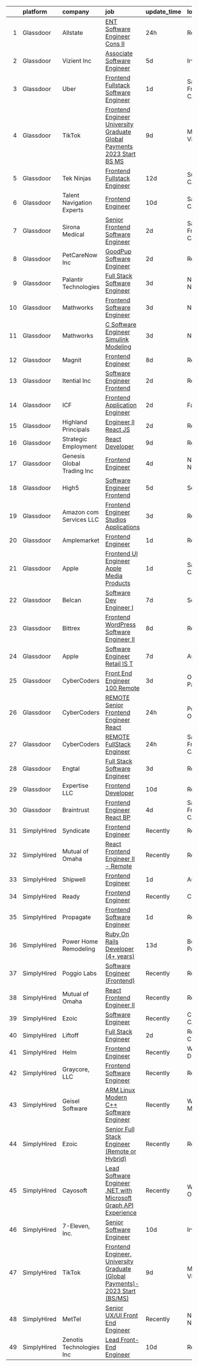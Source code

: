

|    | platform    | company                     | job                                                                                                                                                                                                                                                                                                                                                                                                                                                                                                                                                                                                                                                                                                                                                                                                                                                                                                                                                                                                                                                                                                                                                                                                                                                                                                                                                                                                                                                                                                                                                 | update_time   | location          |
|---:|:------------|:----------------------------|:----------------------------------------------------------------------------------------------------------------------------------------------------------------------------------------------------------------------------------------------------------------------------------------------------------------------------------------------------------------------------------------------------------------------------------------------------------------------------------------------------------------------------------------------------------------------------------------------------------------------------------------------------------------------------------------------------------------------------------------------------------------------------------------------------------------------------------------------------------------------------------------------------------------------------------------------------------------------------------------------------------------------------------------------------------------------------------------------------------------------------------------------------------------------------------------------------------------------------------------------------------------------------------------------------------------------------------------------------------------------------------------------------------------------------------------------------------------------------------------------------------------------------------------------------|:--------------|:------------------|
|  1 | Glassdoor   | Allstate                    | [ENT Software Engineer Cons II](https://www.glassdoor.com/partner/jobListing.htm?pos=104&ao=1110586&s=58&guid=00000183bb9269feb2fe325da9b361f4&src=GD_JOB_AD&t=SR&vt=w&cs=1_7afe88ed&cb=1665299278714&jobListingId=1008193964310&cpc=618B7C2C2BCBC227&jrtk=3-0-1getp4qh0i16t801-1getp4qhl28im000-e0da56a664ba5cd9--6NYlbfkN0BLH0BMQoDn-yw6Urt952hBm1JLFZ7WpBxND2cMIOjOqbFVk94wXfJol2fCSe2VsLxHRqixsASixwmAYdsNubUfgnnN6V0yDWSHr4VIwzf2gL75Rqr39qr8HnVRYFVGNFoRnKv6QBstEgCP3Vlpn2r6dn3LeuvHtKL8AJrXRzj4zvkqcLwuyzlJ46QqPrZaCH76owrUNVCiKWRiZzt3wMTZMIizgtazUkvaBfrpUbqLaxLpJzbJ0NET8LgaQxsayAh3ICgAsk7HntXtFHDjf99gLFnWT9fAES7NvnXl1m0o_8RTiAxR0lTk0v4FphPT52S8w8h3AUZ6zL-4G-1xlrzxiU7FMdVEZUAtnEVRy0Mp7uqUF0oov4Qlao6Qqr2rG3gfZpnrttJWrQEsJUyPaTw50N6OcnGK1MfCoAAKGSotnjhuZtEidammL6S7mf8IjhtwyiIFwWcU5szMaNEQnMIaFLLZty_Wt3BuvYJdMFQFfLUr0vTIpWrp7psVsVHQ4JQ1gje3mhrEFc2u_0J7Ldz_01yxyQwqbThQpsRxhS59hzX6Ee9E0gYMxW2uiUafz4tDLT5PjC3o_8Z1naTmMOz2U1GqIfxs97vX3-nVK3_OhvEfd8662rcVkGmUwkBAVk8yXh1cmLr5j7UBIo50W4rYmIQcSAFOlFBWXazvPO5LEGhh5tTkJuJhUIoN_xGEJn_IepzkidZXySNxPIKN0mBLElhkSSJeRSpoDbM_SzUWU28I3tElEUQIugTYDXPVNbRdHzRMiyMIgLwz1hTiGQRaBcPRBElRBh3-pbnWED1RgF73hHII-9zQiMh-aQAwcI8Ldlm9x8uiBASvQ9FbWiioQri7KJctLExk45ObE-XDG6ZAc6q_rv0P4tY5nN-PMBodrAHKua4tIvhoyrfJiBuHLCh5N7v3dvBSBRMLtX1_6woiJwYVwWGaBwZAE3MAkRjfgsKZZoKdpkLDMjHLJjxTPRb0JbDh9J2uuapofVHkg66n9jntTggwlmHctX_4_cczQm091qcVJ8occ0cjj5gXvCLh4A6a5HRRXApEbGJvSPP5fa0Y-J1dUALx7xMnrWqu432X3koRIe8AGhw61X-y1GLtHktQw0Kdc74Z6GVR_po-TZVBLm_V9TN_zLQER_n9GdFoozvTQfGg4lhn_Y2c) | 24h           | Remote            |
|  2 | Glassdoor   | Vizient  Inc                | [Associate Software Engineer](https://www.glassdoor.com/partner/jobListing.htm?pos=108&ao=1110586&s=58&guid=00000183bb9269feb2fe325da9b361f4&src=GD_JOB_AD&t=SR&vt=w&cs=1_0c2eda62&cb=1665299278714&jobListingId=1008181299535&cpc=6FC5BA77C9A4CD78&jrtk=3-0-1getp4qh0i16t801-1getp4qhl28im000-6ebb803cadb64d87--6NYlbfkN0CE6h5qDhqqZU9zXYA9EIA8zO15Weobg6hxnf6fsUw41Tr80O9POMJRqc9Q2uB2vGSVXhO8IKByQeoWLIT9RvKOaKmEduKF8lIHu5d_Evjn1BJa7dNiIfudC5Oo5TWupKp6GmtQhGLzFwKtqPcVD2bkBI-U-GTw9G7h87Izc3_INvdA0OFoGQs8wMUqVJ6Gm5AxLtZG8PsYb0_XKn0W8Ec-BinYrospRJaZ5vHgraemUxPs5pdlk16QbyVo3DYcGxiOo0e5h7XOHWmQZo7YWomvO8vOu8r8wJJ7cKXoD9Yt_x3julGYeWGie3bF2_qcR_OpsgSZaYeXqQ3Uc8Vvy6qORlREHcspMgvvljvWt7aMU5JCa4GUWf0UaUiWGjrdCqtsGCwtnuTIIpxLA_lmpX78o4LtWgTr7fLyJJdXuozro5XJdH3rAIx2Bg5BIiKzj4jO3idF-UuEC-i783npX-13fXrAzUih2LJtZNq8Ft2ec5hLNpPawjTLDne7Xy2fZUB-y3h3o8Nn1yCi9sgKJvfxyDhT4jlPqgZSawmdu2JOLTF30ZSoQXLZueUyTN8fbaxTnsH44jRK_PUfSebNAl_kWhtitf3cx75IeVz8qYOb46aNPkfHK1nx)                                                                                                                                                                                                                                                                                                                                                                                                                                                                                                                                                                   | 5d            | Irving, TX        |
|  3 | Glassdoor   | Uber                        | [Frontend Fullstack Software Engineer](https://www.glassdoor.com/partner/jobListing.htm?pos=126&ao=1136043&s=58&guid=00000183bb9269feb2fe325da9b361f4&src=GD_JOB_AD&t=SR&vt=w&cs=1_fe92b763&cb=1665299278716&jobListingId=1008191182897&jrtk=3-0-1getp4qh0i16t801-1getp4qhl28im000-e980e386b4aadccd-)                                                                                                                                                                                                                                                                                                                                                                                                                                                                                                                                                                                                                                                                                                                                                                                                                                                                                                                                                                                                                                                                                                                                                                                                                                               | 1d            | San Francisco, CA |
|  4 | Glassdoor   | TikTok                      | [Frontend Engineer  University Graduate  Global Payments   2023 Start  BS MS ](https://www.glassdoor.com/partner/jobListing.htm?pos=119&ao=1136043&s=58&guid=00000183bb9269feb2fe325da9b361f4&src=GD_JOB_AD&t=SR&vt=w&cs=1_4cb7462e&cb=1665299278715&jobListingId=1008172413908&jrtk=3-0-1getp4qh0i16t801-1getp4qhl28im000-006ba7e7d1a90e71-)                                                                                                                                                                                                                                                                                                                                                                                                                                                                                                                                                                                                                                                                                                                                                                                                                                                                                                                                                                                                                                                                                                                                                                                                       | 9d            | Mountain View, CA |
|  5 | Glassdoor   | Tek Ninjas                  | [Frontend Fullstack Engineer](https://www.glassdoor.com/partner/jobListing.htm?pos=125&ao=1136043&s=58&guid=00000183bb9269feb2fe325da9b361f4&src=GD_JOB_AD&t=SR&vt=w&cs=1_a323fb0c&cb=1665299278716&jobListingId=1008162811942&jrtk=3-0-1getp4qh0i16t801-1getp4qhl28im000-cb7b753387f8342a-)                                                                                                                                                                                                                                                                                                                                                                                                                                                                                                                                                                                                                                                                                                                                                                                                                                                                                                                                                                                                                                                                                                                                                                                                                                                        | 12d           | Sunnyvale, CA     |
|  6 | Glassdoor   | Talent Navigation Experts   | [Frontend Engineer](https://www.glassdoor.com/partner/jobListing.htm?pos=112&ao=1110586&s=58&guid=00000183bb9269feb2fe325da9b361f4&src=GD_JOB_AD&t=SR&vt=w&ea=1&cs=1_2a923a6b&cb=1665299278715&jobListingId=1008169069589&cpc=3BA4CE39D5B5DEF5&jrtk=3-0-1getp4qh0i16t801-1getp4qhl28im000-b96f326a669c3428--6NYlbfkN0A-J9Rv_W5k9S4wgz0hDMdbedf_0j7F-Yh6Kzzp2hLsomUTKmf_GQ93A5Kjj2-NrK898poPIjnCGeH4E7CIPCVTnJbkW9SplRmOj5Li9jZaBChAa5k0J4s5R5Bdj7FJ-jIs1OilYAAST4nHbZcAb5cL9jTswYpCmHiLTIvADlKR0HwYRmyjjF3ro5po07oYUbozRIJ1a_Meh8HDfDh6c9-Bwnz6G3CwEYDY_1J97d-ROUuUufEtEo_slUs8wEYZtwm62lD0_tE7kICL2pv3ZeRnmjZ91eKSMuL6IiB__3jRhPnrFHBmLIroc72lUB42sjzTSHET23Nvv80ZOuDpwb3ii8zn1KYvfwa-DEFB8oxm6FTc3kgDnwS16nNszG8yUIOiiBRsjgo048xK_TLpFsu__VmiX7dMxajLt7FS9eZ0c82OtexeFG8UqeJZdekWKpiRSsPNnQptsvRiwZIi4kvCitQIg7WPyePLOThEVltvLtW7ajuk-3q0)                                                                                                                                                                                                                                                                                                                                                                                                                                                                                                                                                                                                                                                                                                        | 10d           | San Mateo, CA     |
|  7 | Glassdoor   | Sirona Medical              | [Senior Frontend Software Engineer](https://www.glassdoor.com/partner/jobListing.htm?pos=129&ao=1136043&s=58&guid=00000183bb9269feb2fe325da9b361f4&src=GD_JOB_AD&t=SR&vt=w&ea=1&cs=1_91d058c7&cb=1665299278716&jobListingId=1008190277737&jrtk=3-0-1getp4qh0i16t801-1getp4qhl28im000-26ad268081a4297b-)                                                                                                                                                                                                                                                                                                                                                                                                                                                                                                                                                                                                                                                                                                                                                                                                                                                                                                                                                                                                                                                                                                                                                                                                                                             | 2d            | San Francisco, CA |
|  8 | Glassdoor   | PetCareNow  Inc             | [GoodPup Software Engineer](https://www.glassdoor.com/partner/jobListing.htm?pos=105&ao=1110586&s=58&guid=00000183bb9269feb2fe325da9b361f4&src=GD_JOB_AD&t=SR&vt=w&cs=1_76b50ca5&cb=1665299278714&jobListingId=1008188982309&cpc=A0032DE20586B9BD&jrtk=3-0-1getp4qh0i16t801-1getp4qhl28im000-5560860a0a1de762--6NYlbfkN0AtLiFw5EudBtI9XwSPEiqS_qw7_CnpHI1drd0LngfFqJl-WptfQaA-uiBN_3WIJw2X9z4jGZ99EYt_-RQueOqpuvfJbEDpi9hr-rO6-xpBQZLv6sUuMdwYnXFL2CdaWkfA575lPwpwn3b0ecYihI2aWpDn8ilkvCDbFrgmXpMZfwr4_8lx5_mWiMaXTvexCclnTxZGMlkQ7jGvl3p_lT3qrIL3qOtrMUmM0nGPeGfauGOn_k3nQJYF7X_XJ-QaAgnyx0v5num-3vF1iflTXg7CdMT1pzfqLSvN4MJ8SmWPkuGUdewPtQB3bntC16FCyNRwmNUnI59SCmaEBrlYoKEJ1DCRQt0MJ4DJe1PPdyPYQl3ma7QbnL8nhtNrlCd8-tJqKu-BYXa2s53-nPcLjgpmQnwmG9eD3W98KJoczulg75lapUt60RtkROCpwfwTeNhyQoj3xQBMTOPAnFTQicpFmSF1lNkPYa5oPfQ8e167tbfU9yJgzd_JQKz0KIn8Co3h5JEUqD2-PxWKKv4BUa3qA9d-ZHWC4-6A0qMx6qakMF9wj39P7TVz)                                                                                                                                                                                                                                                                                                                                                                                                                                                                                                                                                                                                                                     | 2d            | Remote            |
|  9 | Glassdoor   | Palantir Technologies       | [Full Stack Software Engineer](https://www.glassdoor.com/partner/jobListing.htm?pos=107&ao=1110586&s=58&guid=00000183bb9269feb2fe325da9b361f4&src=GD_JOB_AD&t=SR&vt=w&cs=1_aad0fd65&cb=1665299278714&jobListingId=1008185815458&cpc=3BA4CE39D5B5DEF5&jrtk=3-0-1getp4qh0i16t801-1getp4qhl28im000-29895d16b845f5b7--6NYlbfkN0Brd2bbJv--kwJLf5E6dthOUocw0FyT9949Kzz66cUevmgVuLUFWYj_raqBL5h1rfYbnmtclr5F61zjFaf9wMBFUzUcK3l9NMMtmizXTVfLDnuxWlnE9m-UcGvYM2tS7EyZ_6BdRrNVNinhS1WEXW96S9lzti1inDeIwcNJhNQL9eSQmAUOUNoM0uOwHI9GXEfFeczMAgJThhv8-9Mo41WsLsGQjQwvwiQCjs6b4i-vqQGVL9eK0tMz31dS0h5ZHHDXWTGppNwel5Hsv9vT7z7YcdXjP22pDkyaZdJPOdo5r0CiRUKi4JHbfIbVSrbYzbULuD1IYtZiRErrNAcd0L0LI1AMlqxaaggglk-6snpAbRKHW1PA_SKszV6cwFiyQ5CFm8m95KAqNvHzfHbhv4m34ZENE94Vwd9IT-PGKtWiFtu1kIMF_vo9)                                                                                                                                                                                                                                                                                                                                                                                                                                                                                                                                                                                                                                                                                                                                                                  | 3d            | New York, NY      |
| 10 | Glassdoor   | Mathworks                   | [Frontend Software Engineer](https://www.glassdoor.com/partner/jobListing.htm?pos=101&ao=1110586&s=58&guid=00000183bb9269feb2fe325da9b361f4&src=GD_JOB_AD&t=SR&vt=w&cs=1_e32d5372&cb=1665299278713&jobListingId=1008186237560&cpc=56632219D727AB75&jrtk=3-0-1getp4qh0i16t801-1getp4qhl28im000-cd46e53658a025fd--6NYlbfkN0Be1FTFPPFcx0QPIqAMJW1ybOZ3rWDB8_VedXN1tgPhwNql6qzRjolkxeWqHCQUogFP8Hn1yjEeNWCSZN5qgH2LQ3glAJz7G3dFZvh4eCyy5bEH5ztqgQ5hpe6DTn-8EvAn3yH6fJATC7nehnoW9pcfi7Am2En-1IqcCciExA8VESnZgN-n3a9QgT8aDQ-IB_p3fFp0EMEO6BRP476x-0IGOW4FkG1mav6J-kAb0RCipTlzyac2LfDRj2WW440isJZ6JqOlqA1qH5YUDMpR2TcJzwfu5SAn_m0aZtlP7WYKuQUg1COMy6wl0yyfmjZVNrRKjGmakgCGwoy3QkIcfBkq-WaRtpX_RLakKOuZnmDzvmo3bHQhdMWZzodpPHVb_KdgFjn6cilTTkxMlSSal_oRey4udPuDemiuImzL5Hl4oxeGlFlrqM5dnEK2SDLDtHcp7vpv1YoEPTfMq0lTlEFEvzY7_q-Ukibojvj9XmGl4B3lM-dKKR-lBtanYbFoB54%3D)                                                                                                                                                                                                                                                                                                                                                                                                                                                                                                                                                                                                                                                                                      | 3d            | Natick, MA        |
| 11 | Glassdoor   | Mathworks                   | [C   Software Engineer   Simulink Modeling](https://www.glassdoor.com/partner/jobListing.htm?pos=103&ao=1110586&s=58&guid=00000183bb9269feb2fe325da9b361f4&src=GD_JOB_AD&t=SR&vt=w&cs=1_571b2705&cb=1665299278713&jobListingId=1008186237651&cpc=D24EE3D704DEE7AC&jrtk=3-0-1getp4qh0i16t801-1getp4qhl28im000-bf0964c0ff560c7d--6NYlbfkN0Be1FTFPPFcx0QPIqAMJW1ybOZ3rWDB8_VedXN1tgPhwNql6qzRjolkxeWqHCQUogFP8Hn1yjEeNajdNau5T9U2GpXGX-NF2ohFV17ZFTrNsYShNqVvZG4lmRFvHZ1455GUZPWOCgxAehjfoTooJffxXNQE-nlYQyaEz8VsTU4EIhdKtA86ZF4VSSXVpGOl2O6RL-8wJRNXI9ZmUtwbr1K6A5xFm89OcNBibdMpHPsKqwmUPagLFWyMYnh2rK8gSULSP987UmG4r4r1xaCcx4mQp55_pat_1SQZeUjBOYe4vs7gSDXwuM3bw5b1v53jn0RE3MbVx-06AmHtVtodDatzMTwmfOrDOqcYMDfu4jTeI-BjccH4uE6uLHTeqLpy9l0ZvkB6cm_SURltksdWbL03Qf8-EIdRvPod5S94-4en3OlWSgIHaZhYpgZJwBdagN8dw9mS_0Nph_ft5rL8gFb4UhnfbgErmxJdHR47PKdWdtzTch13Btlbx0XX114ydvk%3D)                                                                                                                                                                                                                                                                                                                                                                                                                                                                                                                                                                                                                                                                       | 3d            | Natick, MA        |
| 12 | Glassdoor   | Magnit                      | [Frontend Engineer](https://www.glassdoor.com/partner/jobListing.htm?pos=118&ao=1136043&s=58&guid=00000183bb9269feb2fe325da9b361f4&src=GD_JOB_AD&t=SR&vt=w&ea=1&cs=1_c1e877ac&cb=1665299278715&jobListingId=1008175439042&jrtk=3-0-1getp4qh0i16t801-1getp4qhl28im000-e09e4d7d6156266f-)                                                                                                                                                                                                                                                                                                                                                                                                                                                                                                                                                                                                                                                                                                                                                                                                                                                                                                                                                                                                                                                                                                                                                                                                                                                             | 8d            | Remote            |
| 13 | Glassdoor   | Itential Inc                | [Software Engineer   Frontend](https://www.glassdoor.com/partner/jobListing.htm?pos=123&ao=1136043&s=58&guid=00000183bb9269feb2fe325da9b361f4&src=GD_JOB_AD&t=SR&vt=w&cs=1_b25829d9&cb=1665299278715&jobListingId=1008188840289&jrtk=3-0-1getp4qh0i16t801-1getp4qhl28im000-a932c30e157656a3-)                                                                                                                                                                                                                                                                                                                                                                                                                                                                                                                                                                                                                                                                                                                                                                                                                                                                                                                                                                                                                                                                                                                                                                                                                                                       | 2d            | Remote            |
| 14 | Glassdoor   | ICF                         | [Frontend Application Engineer](https://www.glassdoor.com/partner/jobListing.htm?pos=130&ao=1136043&s=58&guid=00000183bb9269feb2fe325da9b361f4&src=GD_JOB_AD&t=SR&vt=w&cs=1_b8fafe52&cb=1665299278716&jobListingId=1008189357226&jrtk=3-0-1getp4qh0i16t801-1getp4qhl28im000-5206c8dde207cb4f-)                                                                                                                                                                                                                                                                                                                                                                                                                                                                                                                                                                                                                                                                                                                                                                                                                                                                                                                                                                                                                                                                                                                                                                                                                                                      | 2d            | Fairfax, VA       |
| 15 | Glassdoor   | Highland Principals         | [Engineer ll  React JS](https://www.glassdoor.com/partner/jobListing.htm?pos=124&ao=1136043&s=58&guid=00000183bb9269feb2fe325da9b361f4&src=GD_JOB_AD&t=SR&vt=w&ea=1&cs=1_ef1d030b&cb=1665299278716&jobListingId=1008189914812&jrtk=3-0-1getp4qh0i16t801-1getp4qhl28im000-ef51962b7381295c-)                                                                                                                                                                                                                                                                                                                                                                                                                                                                                                                                                                                                                                                                                                                                                                                                                                                                                                                                                                                                                                                                                                                                                                                                                                                         | 2d            | Remote            |
| 16 | Glassdoor   | Strategic Employment        | [React Developer](https://www.glassdoor.com/partner/jobListing.htm?pos=114&ao=1110586&s=58&guid=00000183bb9269feb2fe325da9b361f4&src=GD_JOB_AD&t=SR&vt=w&ea=1&cs=1_12f81afe&cb=1665299278715&jobListingId=1008172208592&cpc=9908D8D4413DBB8A&jrtk=3-0-1getp4qh0i16t801-1getp4qhl28im000-408dd6abf377f543--6NYlbfkN0AEgitr2lGK9-2Owk_bCXKkX9ldcvmrRzAzunryDtq0mgDhLVKVGwIDq9J2-faU1FSE8vzTHbFfv_bMCxJl8cou4zX9bP9x7wbWu__FbLJUE_jdwu_MwCpt2CauZelpD0JcJ2_Klt3NF779DsQoxK4EWY6GN1mdWwnxAk_Mv4es-0MjteFazwuEenJ1vNpt0gZFYYOrjjm8xIr-XQ11j6yDyiXU9QQVbeKBhgh0cBp7ZvBAo9eypkox1hdhyyTWCFaqzSZcBH_MXSCbRteT2uuSJUeBYY9QZ6ocryf5-h3gGfcZKmKV-OCn_KfvdZzVynMpo_dqSu-OxE9nHCBOGgqtrM7DbS17AEoVZyG1lZcBH-biSeFYKJr3V63TB2mDEd87AU0z54hzyyIenSYFosoxRUWoiaA3hB0VFbOyCnaniuVXr31pSMWfz7AsRgp9HKzPTBawLU_rePqPbAvlcSR6LBTFT7j3qaZ4InIQoDDC-iuqhNpBI-_Lj2qPyX7PmDtgi3GI03t0t2tHBezhkXQwXcSxkQ1HjF63HqxvAKzNsRL_iHcF7sGHgI7FLfu-AM0%3D)                                                                                                                                                                                                                                                                                                                                                                                                                                                                                                                                                                                                                            | 9d            | Remote            |
| 17 | Glassdoor   | Genesis Global Trading  Inc | [Frontend Engineer](https://www.glassdoor.com/partner/jobListing.htm?pos=127&ao=1136043&s=58&guid=00000183bb9269feb2fe325da9b361f4&src=GD_JOB_AD&t=SR&vt=w&ea=1&cs=1_3cca66f0&cb=1665299278716&jobListingId=1008183975537&jrtk=3-0-1getp4qh0i16t801-1getp4qhl28im000-96f5d72426b638cf-)                                                                                                                                                                                                                                                                                                                                                                                                                                                                                                                                                                                                                                                                                                                                                                                                                                                                                                                                                                                                                                                                                                                                                                                                                                                             | 4d            | New York, NY      |
| 18 | Glassdoor   | High5                       | [Software Engineer   Frontend](https://www.glassdoor.com/partner/jobListing.htm?pos=109&ao=1110586&s=58&guid=00000183bb9269feb2fe325da9b361f4&src=GD_JOB_AD&t=SR&vt=w&ea=1&cs=1_46acca64&cb=1665299278715&jobListingId=1008181012517&cpc=B101C867B3EF2D75&jrtk=3-0-1getp4qh0i16t801-1getp4qhl28im000-f9cea33effe3bd8b--6NYlbfkN0AV8vU3o9nlw7wqa180ZkP3oAg17VLIhkP1SPyaIh_MQVSfWHQ_D-a5hu40yW4gQxWt46eNnE7BGLu0z3clUzwGPej0YfC7RnV2OdOr4KJEO4zHYKS9MTJjY-Z-t4Hbi8NqoFxZ5BfC3J8jOhxalNwRAPwT4LCKECFAq6-UdB-Is4ricV2aidA_1Bkx-sWC4n9CXklcnaDmPJ-7ds3rj-VFQU_w_h9YPhLlyuaCyQcO539jAMhHYE_UlJvxdkumcqnSCx9G0YOzZZMjkKC3EuaVmYT6cQa5vV2wR9lHEo15oUGONRhdM7JK3DT7Fp1AVdD4w1-8IEjPMzXNTVL_hD3GPbbbSNAlV8tVhCK8zdpA4h5Ia3D9eXzcI4KAgRwa10xnjkxTlhFm3spJlnaBopMc-TNn2xzDAlN8dZbs5xocCiNwcPzn8KTURg8_5QieKaq5I1X48826z1wOlfHAMtQgb9kEllwiMGOm19SCjWkBBDLjTr9aLvxDBlghJRDsgwz_Eyt4UerxOKZEdItZJrmO)                                                                                                                                                                                                                                                                                                                                                                                                                                                                                                                                                                                                                                                             | 5d            | Seattle, WA       |
| 19 | Glassdoor   | Amazon com Services LLC     | [Frontend Engineer  Studios Applications](https://www.glassdoor.com/partner/jobListing.htm?pos=122&ao=1136043&s=58&guid=00000183bb9269feb2fe325da9b361f4&src=GD_JOB_AD&t=SR&vt=w&cs=1_ae54e192&cb=1665299278715&jobListingId=1008186807281&jrtk=3-0-1getp4qh0i16t801-1getp4qhl28im000-3822b92721d0ce88-)                                                                                                                                                                                                                                                                                                                                                                                                                                                                                                                                                                                                                                                                                                                                                                                                                                                                                                                                                                                                                                                                                                                                                                                                                                            | 3d            | Remote            |
| 20 | Glassdoor   | Amplemarket                 | [Frontend Engineer](https://www.glassdoor.com/partner/jobListing.htm?pos=121&ao=1136043&s=58&guid=00000183bb9269feb2fe325da9b361f4&src=GD_JOB_AD&t=SR&vt=w&cs=1_557fb799&cb=1665299278715&jobListingId=1008191287292&jrtk=3-0-1getp4qh0i16t801-1getp4qhl28im000-d6e5fac738cfd0aa-)                                                                                                                                                                                                                                                                                                                                                                                                                                                                                                                                                                                                                                                                                                                                                                                                                                                                                                                                                                                                                                                                                                                                                                                                                                                                  | 1d            | Remote            |
| 21 | Glassdoor   | Apple                       | [Frontend  UI Engineer   Apple Media Products](https://www.glassdoor.com/partner/jobListing.htm?pos=102&ao=1110586&s=58&guid=00000183bb9269feb2fe325da9b361f4&src=GD_JOB_AD&t=SR&vt=w&cs=1_3a405a7e&cb=1665299278713&jobListingId=1008191367194&cpc=6FC5BA77C9A4CD78&jrtk=3-0-1getp4qh0i16t801-1getp4qhl28im000-dbb46f9bce425391--6NYlbfkN0BvKrLyj5gPmtZO9T8euul8TCxuuKNOtzRJOomxnwSEodTz2Bc-sPZlC5mDe-NOaJjABckE-CzVO7zMYRceYh2fiMU8T_pxf7ZoDF4QALAzXfW2wue_wTDPJgUvTbezlEzsjOPoc6hI_AsK0HuW9zIEiUCZuKuaf22DgvXuhUWXX8NjU33NEsCcpV3wt_Aa2aB2BtTBq5NKkOpS6aJxewq_YPctR9dTcSPq-ktNg6WU-mBAlxGer9tt5c2ioBr2ee2wCdAgOdzjsceatfaLcDUImgnx7EjMaoxfbp9OrO2HiKpKQKRh7xZa_km5AO-vG1CMnnwws9aQyaMoNCM7npvsascT6pIj1toHrGegDNSTjR4OwZA-GmFt1hkM6KyWw_s9k-wTDU4jI09aVpjx6UuwxRmQz51N8bHRASW0jKevoEGlSOh9I939a5Ct4OA85lmASrCqE77IHsi3EBVEsY171_uLnSEKovl9QWKxZuLvWTIabs86zqVEAQkHHGm5r9KP8ajQ4CzgNmg5O_r_WqsYoYl9Z7sOGJ6qYi9n5kRUA1VSZJRr5K3cwzXD-2NIkkyBOhKAMAwaBxDnIqU82sGIfJR61b3o5gnsZx11maAhdPbHOoQxZz1QDetDg0pIKk3CFhBDoOnHUUo25CnixWyg3eBl3KFVwB0j4_4y8HCdBGauzkYANgKLt9y-m9SvxC4KuEuKIxfY8AntcEvbNmus5wJouBC3Wn09yTe93zauOQdW3g9ITfnMYRpZUAWtakHzg4PafoMDgv1eOosMfJwNm63Ub8TgD5zqPdZ3xYt78fP78fMW1pC_kEtgngzsiSg58BZgUTS5lInL8Cz8K5ZK3XA5xJUF6hAeJVVZdziS8nj6rWz1eIFXtrcPtLLcXdiJb22qSaOVmN1HyzUDNPkxHFhigWq4N6ayP8FYfCb-9YY_OHDJHV18so9kYZmSjozxty5aNeY3bZpHCBdUz7m0IjeMxn_35RY2SxTPPISHyUl8Oe3-WPUJiIcKsnoSYTyjndzzbTx9SeUv-E8X5R_ZrSZ1l6NdhHE%3D)                                                                                                    | 1d            | San Diego, CA     |
| 22 | Glassdoor   | Belcan                      | [Software Dev Engineer I](https://www.glassdoor.com/partner/jobListing.htm?pos=110&ao=1110586&s=58&guid=00000183bb9269feb2fe325da9b361f4&src=GD_JOB_AD&t=SR&vt=w&cs=1_46bb7410&cb=1665299278714&jobListingId=1008176928501&cpc=42BEC95245890617&jrtk=3-0-1getp4qh0i16t801-1getp4qhl28im000-f57a5ad1b7555803--6NYlbfkN0DXzDzZ1Oulz9LSjzVbF8otUHEujJfFPwzVdyJWZPnyGP21i8g1idx-A-BThzGW7o93StY-wK1-XukHdiTgA4CG1HdWriyeoan7rAGQbi3W8uCHKVz3HR-nArhQmW-wyAwDK81h9bHqdbNmCAmbNmMd4FpIgK4g2E22xFeekinGQTKiGRkzMrc54ej3xgO47lGSznuei6hoE8mQzWkEBMqXww_tkVbHVre9lfXOxYtvpmlTw3h1PWu6C7KmTVLcavLRudoZuQIUVTjitDjj-RjI2Rp9IW46UE6kjLi9NY-Hqyzpk5wSPA5J88E5nUigHeicbwyKI_Kp9UCsG2KwVnybgLhIqPZ6dqDKiHMqrG3FkROd7YkfAA46gUqExG3yxNWUBH_Y--XRSDMuTFZ1Vu1iKBLsIsBHl7EP8R4gXeKY-FnAEw0UJ8fN8as9F7DtfkCsjGTyc3QcW4muMwUDgPXSuLlQz_tOXbEKFq-D3XSGHOAEmoAm9aXglcDEgx2v3QRkyln4qwFd_iCeDEtFg7Y8k-Mt2lN4G53gZPWQnLjYHSYh5vDI3OhGXWH7xAkzGduQnT5rvQXuVvpi8B32lULod32hCeLxVaAcvw6WjoN7LOiAFlvnyu4AR91nklJ2pELZdPNmP7dkmDEtRW_DcRjYluYNek7v7OwtFP-Q2fRlwuzkReN74pQ_BHYtDLAc4Br4z5TG8y27585vOIw5iM1IMyBa7ojs0pb98C3GPwz1_Ijvl8FzI48VhNkgKhiim1h7t99bh3ja8kT7IaxSOaO7Wl4G0CmhYF3s36SzTxVjug_QbOgHy3GIwwtNAyfcoHolchSfJ9aD0Q%3D%3D)                                                                                                                                                                                                                                                                                                                                           | 7d            | Seattle, WA       |
| 23 | Glassdoor   | Bittrex                     | [Frontend WordPress Software Engineer II](https://www.glassdoor.com/partner/jobListing.htm?pos=111&ao=1110586&s=58&guid=00000183bb9269feb2fe325da9b361f4&src=GD_JOB_AD&t=SR&vt=w&cs=1_b7356280&cb=1665299278715&jobListingId=1008175034999&cpc=B101C867B3EF2D75&jrtk=3-0-1getp4qh0i16t801-1getp4qhl28im000-a80541fddb04d4f9--6NYlbfkN0DG4ntHtB_rMsnfhgmnSvK2brktLme1L4SiDeJjQ-izrVOLqRJ5-yjE7k3D6lhaa8_lH88SdxtMaSlnlmjUfCNoZHvQHGueU-Y3d2bIwApEdFnqET6TBcpGQqe2E9vdo5W3o6y3AbM9C2n3Vy0WPs-3zb0M0z09SbJ9Le01I1VDIoHXaE0OVplfmg5hB0XG95zidF2PRWwahvMckZBXEG-9XG2Invct-jr30NtoTETTMObTkxQyGk5x7nlAsqabHadYFWnDBcfJn3wAhA1d8Ar5aZp7aR7oqydFW6jBudbTLqF_KB3LoNjInmTDy54J-L672h1l8b_PPS0dQd0D8D6TNhtDVR_oSrA3axaPjRExZ_FbCweucC6BPnp3_jDXq6b_Ptb3OeJSqLngkHgOzKw_5JUUByQ6UzN64dO1tieloNei1-NJz7c7nU7knkyeQzUOeV3cUJ4qEBSlHKuzsBX8IchuqiFlKVtgFysI55jfUFEtgoh63PkZ4FNfu9-LGlT62YGS6trX4KnDJg6jHtK5Cm_gNapKddP9kFUkGK0_RRLwULhr0VGTIbr2AVCkmoiVzyqDbdrkjpLk7ic5OVHawol-HOQnJNYDV9fVJbvKBPdcOy8HWWEjNFFCjzMwDTZmCzm-B5KRaJ967Nt3rmogMBjqifmCJZ3OHuDe2wF9U5Cm7UrAaECBIgxVjQYEIdnhTcI3MZJSIXCEUZvmYQ0X-Tyi5uVAwYWAN0ktWD2alkovFCA89kQYz9a385xanrvQsyDc2plWYklWuf8ytmVynSJ3B6dh8tcmdSL89yi1w4gXCOcDt5ScwrdIRrepEHiaCknzF1Tftho2bSuwGMz9Drrk8Btr_O7AkrPUp6Q2iaHUZsl4mM3DIlvJjzunLMyc_psi5lU20YA0aj8vo-iLxPRUYksJ5Oh0TITsPnZJxxhvMvJGokpd1i2OgX5OOCM2RyND1TxMox1DvFiCax5qy3kf27EaEwXLYLjhNGLW5ozpnUguHVKALJ2ZriV7h4b0FzSOk-8kj_bYth6qaCmQUxFlFGT3fXB7k_ai2aH1kDdKoSh2lJuu0u0v5fsBuGQ%3D)                                                                         | 8d            | Remote            |
| 24 | Glassdoor   | Apple                       | [Software Engineer   Retail IS T](https://www.glassdoor.com/partner/jobListing.htm?pos=106&ao=1110586&s=58&guid=00000183bb9269feb2fe325da9b361f4&src=GD_JOB_AD&t=SR&vt=w&cs=1_5458b1df&cb=1665299278714&jobListingId=1008177574327&cpc=8795CF9063CD573D&jrtk=3-0-1getp4qh0i16t801-1getp4qhl28im000-7f4f288c9161a30a--6NYlbfkN0BvKrLyj5gPmtZO9T8euul8TCxuuKNOtzRJOomxnwSEodTz2Bc-sPZlADHp0xxmf8UXskJnvbm8Hibgbm1_cMZfUiADRMqat9j_WyvculrZI7wx8U6IDh39It0aPPAkys4N03D47ZY1YkZ87zzNGTULdwY4WosW43qm8O6SJTTHoFJxBXLEu7pDGXUQ0MJvQZthDsifPs1dHb1qvh_RSpoXe93J3YatABCK5FEyHmOi26P7JQeiDs_z2O3ovkGF4yOCvedLg6zZuTM2fiYu-uKlJQu_kyAezJUXtypf1DD9KS-AZ_rZlj1AC0JRXomnOJ1VilagixlDwI70er0uPE25NnczXkS7crM6NhPATVKGls3HS5jMPOVs93k23Ij5i6uPcMGc71AFklXW1NDFDIjSncyT_NW4Y1_NWwcW_Iwh077567z55jYLimdYGanSgfFT3_OC47oTpCYMuPNOiW_ZWMvkFbwyw1o3dzmHiaKMhIm6-3ujz0LXhRjpoXdtGRLxP3vkg_s4Gu_2JGE5KFXnN8D8-OjeILOwKqyuBaHqTtuian59tJCyV2nZe0M4zCJOL3ARD1plrrm2Ud_0xddhCMiOfOA01Psb3OdxEis9v5kB76fnTJlxXT12zc_qd8dqt5x8T8qcBq_Y7d95DaF2-uIv21edB841Cuzetognzf9gUgR_h9Uf9hWz1chjkaVMGltjm0rHf2X6LO8fGLftrKYiL2zNN4Jj_nYiwuTmmvc29ZcVALsvyvU8qm1KQQvtsv2OnLcwm2hFs5N6N0yrFQw8o6IZ0zL_krKhmUnFsJsZJH9-pSrhiZlc8LHSinMXd8qbGV30ArBHBBlJ8ETPOucaxeRbUjHUVaVNMxAnOsPeiDY_htsLkd6YhQeFxMGbo7RvhuEH7WfZqxC0eNk2UaBo6Gn4-xjGjmedQhrnsrT9gpQRN-Zngp27RN88ZKJVM2Y4OUBGQE13cInJHmy9lp5kGP45wRvyJRC-Ld7wpS_zpooupc4eSvV7YUpT7zURtHoAuCIeGA%3D%3D)                                                                                                                                   | 7d            | Austin, TX        |
| 25 | Glassdoor   | CyberCoders                 | [Front End Engineer   100  Remote](https://www.glassdoor.com/partner/jobListing.htm?pos=115&ao=1110586&s=58&guid=00000183bb9269feb2fe325da9b361f4&src=GD_JOB_AD&t=SR&vt=w&ea=1&cs=1_ffc5d58c&cb=1665299278715&jobListingId=1008187967935&cpc=FA84DF7EA1EC2398&jrtk=3-0-1getp4qh0i16t801-1getp4qhl28im000-77fe6fa2fc7c9562--6NYlbfkN0CpFJQzrgRR8WqXWK1qKKEqALWJw739KlKqr2H-MSI4eoBlI4EFrmor2FYZMP3muM0XWsLqOLc1LTcpE0SHzw94jayqCwV5Xt7sQAxwXohOKSyR_lTMR2VkD27u9DhBTn6vXQIpZGjewVRZQ95pZwwLfGbUxf_RBZ1iI4cEj-OI6kJJLMzyURQddfXjoK65F-KruuDijaZVQN5-y3nNJIt6tP4PgzMKG5GXzOZDeLdPN410vCtoDMq9Xw4UacRmdsrUAG_qEr0tDNFad3vA5bJAg8TKJ2fAmiPCcvxC4V9ibqbTWxG8uN8rS9GER5N9EhMSXdPODo6dj67ebbQ52T7y8-3QJYlXGek4IFlpP-Z2MZWe3_aeQyQHsv38qGmknU5nJ5laO83W9lE896alauZy1MShYLYQUeSfPrgSIcZtQtR1nKl6khK84RAU9URZEGf6uaLCGrrF7-5PhVjxJQy3THLINU6zTik80l8y6hm4tRVae0ObslEeVAFYm-NlnyMJnLbD_1DEoQWGD7Pducz4p_vuNZXi_kgyaGxkFfKsM8AVN1OsbAH_3K2QYO6rvLy-4k_wSi5NVx46vPJASexvRAvhUKRJW0tiwAy60teVUZZ-A3f6VRYlJVo2_rFWHvmkGBWgzBnSaxVj6F-JY9cFyuqpR923adOmefJd93KcOhxl389SA-FsKsS2L2EtBX8d-PjN3nACtqF__XNLSEWmSqdIlVUwy8NKxMhOYKHjmT-43GB0b0O2nQaP6ZCBa6ocgu1l7g1TzQVA3iZLb3PimwuJ-nA0xFoRM97eCiZiRACIjznfyqhg_Kcwa_eML0GziTeHQmLYnnh3o3yEWi_4-jus8PyOTQ2qzJ76PJo5BC6QmlF2d95GKyY12M7NtpPcSDz8RAqxOXO2u7F2lNs48R5kpAobVA-apchjtHXcRJ2VZ9r4T0hCOuniqxJYjfw9XVCz_fflKpfxZVxcTq7tXOv2q-Eh-5ZgqNPNjSySezMgEbF-rCh4BF8l6Miv6e6mG0QaTYxRQYi2rPJ_0EHxOdgLuaaJJwo%3D)                                                                                                           | 3d            | Oakland Park, FL  |
| 26 | Glassdoor   | CyberCoders                 | [REMOTE Senior Frontend Engineer  React ](https://www.glassdoor.com/partner/jobListing.htm?pos=117&ao=1110586&s=58&guid=00000183bb9269feb2fe325da9b361f4&src=GD_JOB_AD&t=SR&vt=w&ea=1&cs=1_8ebdfda7&cb=1665299278715&jobListingId=1008194303412&cpc=334ABAF5D42DC775&jrtk=3-0-1getp4qh0i16t801-1getp4qhl28im000-cafb7621bada0744--6NYlbfkN0CpFJQzrgRR8WqXWK1qKKEqALWJw739KlKqr2H-MSI4eoBlI4EFrmor2FYZMP3muM2LwCf8ACsd6dRGtfpU9Ez7i1CozZNcvFrRk0d6wQwkAqXNhqQnzJp9Kt6NeO9bDqW0J6Xi6m-ZxvFyQahIOFVp8uKhvYSJQ8EnlW4w69uS-WaxQGmYTZRh0_n8hUUGTZbpX_Lt18rg3QIvEKix3H2D3if43GYyQGbGIR7cWiZ-Qu13XYsGIjdT9UXuNDJHBYRAwINCGgY9Xt5VwmPHe7-0nVAHE4ah5amzXps2lSdIN0PCujMMVvjDhAyc4spngVTt5elApfpvCbtFBIwI93KDg6UwmzwxEFUSb2s7uhIjuMv44ODWxy5twsCjQa9x0JGwefm15J3SSHqkQkLeEplMUl0aHrSN3_-D1vfllIUCeFkHjPeLjUJm6BnxfPYY5oXz_ErXA1zliOT1URFE8m5uLxCam-pYL-HxXlq1-wmHL6WQm232aknAsyydSA8cq40EbKcZl5VXPbj9Y4kl3oAtbtV341u5SkSDpYifhRMwf8Cocwz-CmYk9NqrobxbSzT89xt_hfk1JNKjfH4VKPUCvzfpc4MAavrtlFRDIV7zbuOeyRNMvqIfJOUnMXbuZPJAcFqTChxq1XfsTdnfCUcQybzO9LEjvGsJ-Kxn0TOaswW0zt62rOyDUxWD646719HI8dZHb6dQohAtSCsXWfcNPueBNf_1jpQuUtuhBex9E2JPg-u93Bs74QcSBscYsPi6icxnXmhsJq-w97VX98yA_VJ8B8l2RCMlXuagU7Elyul8g_szXIh5yDvFydmk56FyjhsSrV20cC3sNPpwmK_RlidGXEvtPUhmE84aIYa0a09HZF-yYt7_-oGxk7nEi6ny_ia_C8pV9VL9mp1xaTtFXWaJQfPWisI376tJkjdTNPYrzMD9RTBD2hUWyXEOidABD3IXp4VsiVQFZRHAV3JcXfEmh58Gbyhy3Vk9OIpHYEhs4byuovJBKAP7SoJ4mA5faWerIpIce3ohQXYDzbcAPdyhfGzm2PJz1QhTFqWuOs-Gj1uM_Pg7HrlBQ9qA8qg%3D)                                                                    | 24h           | Portland, OR      |
| 27 | Glassdoor   | CyberCoders                 | [REMOTE FullStack Engineer](https://www.glassdoor.com/partner/jobListing.htm?pos=116&ao=1110586&s=58&guid=00000183bb9269feb2fe325da9b361f4&src=GD_JOB_AD&t=SR&vt=w&ea=1&cs=1_1e775659&cb=1665299278715&jobListingId=1008194305078&cpc=47CFDC01B3F81FAC&jrtk=3-0-1getp4qh0i16t801-1getp4qhl28im000-b46350d6916b3aa9--6NYlbfkN0CpFJQzrgRR8WqXWK1qKKEqALWJw739KlKqr2H-MSI4eoBlI4EFrmor2FYZMP3muM2LwCf8ACsd6QvrY8mZo-wZ07xUGp-GBuM1kYHl-kzcji7Jll996tDhhF9msVc5i0WRT8k2pBpaaw6jYNkQCgDjzULQCfwdi_WIU_9PYYytc1rIX2bAIpSzsc3SwQ0zKocOJR4zoDOZLtnWyN6QaTn5ll4IqtdFeHOILSXpWxNNFxyXeAHHz5aD2AAeXtwT_gH5dh4VfHWkW-RpqK5xYi-HFDIsvDJuHdRqxVWTZQQjAsoIn-EQUoz5A_DMt_9D1iTep_ejjBJsTuscv0WiurxWq5vbzWwUgdyPsIquk0SvQeZ1mqGs39OcmAwvDUauqzAue5yavVcpZQrlirDLxGRBI38nYJPt5jGnX241kQqLtOS6S84vO2sFn8mx2HsZftRNGUmy2KzjtutTu89ayRuIIACl6SBIfuPZ7CzRLpJyb0YX7CEEddNNf-bBqqmGBfAZ4juaeOlCSr1UrV-fLbOJn19a9kOqGuwGhRf1afBZYeQyC2HIqTwPU8ZXAcwmcBLrCVco4SHpAimtNsWTlX6AZXGJf3lSw7SxjVDTy7WUOcmfWjPytcqJrQY7spffOTvSj4VXrW0Slb5FRox2UPBqO0ZfFsC77YgBdLejGGuBqJ3oUBp-ygwosZ3S_jvpaWiwMGLuOde6zN7Kx4rBxtJC6w_zuTDgWWRtYkFb2IUu1qfk8-n8RVrYs5U746QzFHPTL0fGLk0iq_upYYcUIu-955BbJcfqZPRmsNgCiP3eLK7OV-jBL2wt0NOWIvXONn0B_iN9xAOkn0-garO7vfp7qnf-MB2ejQOjsmjg8e9kWrpCifLCiAfQ3QNx52Ft_MmuGQvk7wNOpQVPTs-xEpAN4okqrUBpzqMIs1o6AGHJmLWNvyZgM8ugPhHcDt0hN8yE1qbBeF0RUeVZXwrKyWRvJRp0K0I5kNgoocriV9UqJHgJOfoAhVu3UKDVlL3FyUiw9mcujPyjMtiNSI_1cOAlcgHbZ9bHNDjFKWDyXAZ2vA%3D%3D)                                                                                                    | 24h           | San Francisco, CA |
| 28 | Glassdoor   | Engtal                      | [Full Stack Software Engineer](https://www.glassdoor.com/partner/jobListing.htm?pos=113&ao=1110586&s=58&guid=00000183bb9269feb2fe325da9b361f4&src=GD_JOB_AD&t=SR&vt=w&ea=1&cs=1_4ccb5f63&cb=1665299278715&jobListingId=1008187193878&cpc=C4A69CCDBB3B9599&jrtk=3-0-1getp4qh0i16t801-1getp4qhl28im000-f9112334392558d6--6NYlbfkN0B7Z8t6fEMDh_BTkcJVPNJicKvZQEBTy5HSwyHa20ewqmyfWNXjNsfvmtdqiCQm-EyUX6Sj8Hyeb-8dutJejWYAYknmgSFwHZdiaL3DeZ9HO7oh_MjKjx_TNHJH2lUttry97YgSyOOi1h6awqV5_42uO0BAsqoLI6zNPYtJIsAK7URvnChbkxm1rg2Bv7SCC6_AyXexr6hItJmxN6mKzKjMs-3yqLbqBfs25kKhGxnQYH2a5GDG7BysbcERPnMyP_hpqNwxdOftOfaPh2H42r3bp6OYXzHEjrXQoB_Wes4-DfJM6XsjIqWRIJ_tXM4DVRcL2vqQaPjyxk8pE83ImLzRSbleQXNZse20QGdgsbCqNnlzpiZEIipVs-1k7mPNs43i-2_DUUt8fOma0DSyu6fAsmrdWApFrhmcF2CTnKaof6RoaynfOQYq6sDYCsvV1smx1n_B2TFFkCWFOQZZiM-SRgM5OmvEdMt8wvbPoMhpmNGTtfoTLSUv3CXTsrQ2CvoVArLdvko7MzF-q56WSgJo)                                                                                                                                                                                                                                                                                                                                                                                                                                                                                                                                                                                                                                                             | 3d            | Remote            |
| 29 | Glassdoor   | Expertise LLC               | [Frontend Developer](https://www.glassdoor.com/partner/jobListing.htm?pos=120&ao=1136043&s=58&guid=00000183bb9269feb2fe325da9b361f4&src=GD_JOB_AD&t=SR&vt=w&ea=1&cs=1_cf5cc92c&cb=1665299278715&jobListingId=1008169751513&jrtk=3-0-1getp4qh0i16t801-1getp4qhl28im000-b24007e0e3824977-)                                                                                                                                                                                                                                                                                                                                                                                                                                                                                                                                                                                                                                                                                                                                                                                                                                                                                                                                                                                                                                                                                                                                                                                                                                                            | 10d           | Remote            |
| 30 | Glassdoor   | Braintrust                  | [Frontend Engineer  React   BP ](https://www.glassdoor.com/partner/jobListing.htm?pos=128&ao=1136043&s=58&guid=00000183bb9269feb2fe325da9b361f4&src=GD_JOB_AD&t=SR&vt=w&ea=1&cs=1_dd00e980&cb=1665299278716&jobListingId=1008184100259&jrtk=3-0-1getp4qh0i16t801-1getp4qhl28im000-4410df6de475519b-)                                                                                                                                                                                                                                                                                                                                                                                                                                                                                                                                                                                                                                                                                                                                                                                                                                                                                                                                                                                                                                                                                                                                                                                                                                                | 4d            | San Francisco, CA |
| 31 | SimplyHired | Syndicate                   | [Frontend Engineer](https://www.simplyhired.com/job/1RkHhHoCpdLS_kah9qD3M-Lty9dnZM-KJoXthCqJgP0DL5C3zCallA?q=frontend+engineer)                                                                                                                                                                                                                                                                                                                                                                                                                                                                                                                                                                                                                                                                                                                                                                                                                                                                                                                                                                                                                                                                                                                                                                                                                                                                                                                                                                                                                     | Recently      | Remote            |
| 32 | SimplyHired | Mutual of Omaha             | [React Frontend Engineer II - Remote](https://www.simplyhired.com/job/2jKlyuYUoMORWuuovYEu5XEhTnfyKGCoV8o-zQaMxlIkPnRsyNtNwA?q=frontend+engineer)                                                                                                                                                                                                                                                                                                                                                                                                                                                                                                                                                                                                                                                                                                                                                                                                                                                                                                                                                                                                                                                                                                                                                                                                                                                                                                                                                                                                   | Recently      | Remote            |
| 33 | SimplyHired | Shipwell                    | [Frontend Engineer](https://www.simplyhired.com/job/G3ayRRgm06bpuFqE_WxUvaiol0CpFNqqXj2rhBcZCBDLdhZbP5bWcg?q=frontend+engineer)                                                                                                                                                                                                                                                                                                                                                                                                                                                                                                                                                                                                                                                                                                                                                                                                                                                                                                                                                                                                                                                                                                                                                                                                                                                                                                                                                                                                                     | 1d            | Austin, TX        |
| 34 | SimplyHired | Ready                       | [Frontend Engineer](https://www.simplyhired.com/job/NfBh9lIXHlK5WnBnJRBiQm0lcc0VntcXWDxclZFLZkHgoLP9ATK3oQ?q=frontend+engineer)                                                                                                                                                                                                                                                                                                                                                                                                                                                                                                                                                                                                                                                                                                                                                                                                                                                                                                                                                                                                                                                                                                                                                                                                                                                                                                                                                                                                                     | Recently      | California        |
| 35 | SimplyHired | Propagate                   | [Frontend Software Engineer](https://www.simplyhired.com/job/Erv72IUqhaRAeK7Z18BAVr8nADQ34poc7R6jdBIBPTxhS3NSd_n2Kw?q=frontend+engineer)                                                                                                                                                                                                                                                                                                                                                                                                                                                                                                                                                                                                                                                                                                                                                                                                                                                                                                                                                                                                                                                                                                                                                                                                                                                                                                                                                                                                            | 1d            | Remote            |
| 36 | SimplyHired | Power Home Remodeling       | [Ruby On Rails Developer (4+ years)](https://www.simplyhired.com/job/YLA3TMvsFJpfnf09FDuG_3HwiG74KdV7kfx9162j-NvnAfedNi4TWg?q=frontend+engineer)                                                                                                                                                                                                                                                                                                                                                                                                                                                                                                                                                                                                                                                                                                                                                                                                                                                                                                                                                                                                                                                                                                                                                                                                                                                                                                                                                                                                    | 13d           | Bensalem, PA      |
| 37 | SimplyHired | Poggio Labs                 | [Software Engineer (Frontend)](https://www.simplyhired.com/job/66XM66vrbNQ6MouDp9HIZ1KRq3cfk2HHIUAwR6viI0scF8ATlOb4ZA?q=frontend+engineer)                                                                                                                                                                                                                                                                                                                                                                                                                                                                                                                                                                                                                                                                                                                                                                                                                                                                                                                                                                                                                                                                                                                                                                                                                                                                                                                                                                                                          | Recently      | Remote            |
| 38 | SimplyHired | Mutual of Omaha             | [React Frontend Engineer II](https://www.simplyhired.com/job/Xt71qNNFuQXTzqlzSRyIPzAjAy6nwydWRVQTd1OTnTfHP-Aoync0DA?q=frontend+engineer)                                                                                                                                                                                                                                                                                                                                                                                                                                                                                                                                                                                                                                                                                                                                                                                                                                                                                                                                                                                                                                                                                                                                                                                                                                                                                                                                                                                                            | Recently      | Remote            |
| 39 | SimplyHired | Ezoic                       | [Software Engineer](https://www.simplyhired.com/job/c1JXj4d6_ahQAQ7IymdvRMc9bwLXNhNfcVsQaqGh2Twj-IA4hbsuXA?q=frontend+engineer)                                                                                                                                                                                                                                                                                                                                                                                                                                                                                                                                                                                                                                                                                                                                                                                                                                                                                                                                                                                                                                                                                                                                                                                                                                                                                                                                                                                                                     | Recently      | Carlsbad, CA      |
| 40 | SimplyHired | Liftoff                     | [Full Stack Engineer](https://www.simplyhired.com/job/mUr1Rer4S5vLUk6j3fd1YlNlTpPfdidBqZ_3Xq3mzdEHXVGUBCorjg?q=frontend+engineer)                                                                                                                                                                                                                                                                                                                                                                                                                                                                                                                                                                                                                                                                                                                                                                                                                                                                                                                                                                                                                                                                                                                                                                                                                                                                                                                                                                                                                   | 2d            | Redwood City, CA  |
| 41 | SimplyHired | Helm                        | [Frontend Engineer](https://www.simplyhired.com/job/VmQRiY8sVI1qS45O0dG3A0pzU5qSQUyXmq9IFdLAOQ_nEnRafeQ6Zw?q=frontend+engineer)                                                                                                                                                                                                                                                                                                                                                                                                                                                                                                                                                                                                                                                                                                                                                                                                                                                                                                                                                                                                                                                                                                                                                                                                                                                                                                                                                                                                                     | Recently      | Washington, DC    |
| 42 | SimplyHired | Graycore, LLC               | [Frontend Software Engineer](https://www.simplyhired.com/job/_FwsBLM5f1il7pwEqo7h-weMKOxIel97y1DJiMx_52-OBal3YLaTaQ?q=frontend+engineer)                                                                                                                                                                                                                                                                                                                                                                                                                                                                                                                                                                                                                                                                                                                                                                                                                                                                                                                                                                                                                                                                                                                                                                                                                                                                                                                                                                                                            | Recently      | Remote            |
| 43 | SimplyHired | Geisel Software             | [ARM Linux Modern C++ Software Engineer](https://www.simplyhired.com/job/O2whPthGMs_J89HcRYIbxfZdlbw2SeWV8oHM6jEx8isQD6D26rjilw?q=frontend+engineer)                                                                                                                                                                                                                                                                                                                                                                                                                                                                                                                                                                                                                                                                                                                                                                                                                                                                                                                                                                                                                                                                                                                                                                                                                                                                                                                                                                                                | Recently      | Worcester, MA     |
| 44 | SimplyHired | Ezoic                       | [Senior Full Stack Engineer (Remote or Hybrid)](https://www.simplyhired.com/job/PtHUZeKp4VMwLLwoHTm7QWqfUNxqvwEtx3sJpPhtYblwaV1mqiRplw?q=frontend+engineer)                                                                                                                                                                                                                                                                                                                                                                                                                                                                                                                                                                                                                                                                                                                                                                                                                                                                                                                                                                                                                                                                                                                                                                                                                                                                                                                                                                                         | Recently      | Remote            |
| 45 | SimplyHired | Cayosoft                    | [Lead Software Engineer .NET with Microsoft Graph API Experience](https://www.simplyhired.com/job/L_90X8Bmrusz5JA7amVhuhhi90KS5bQuhnLUbl0VrfP3zQIReqZjfg?q=frontend+engineer)                                                                                                                                                                                                                                                                                                                                                                                                                                                                                                                                                                                                                                                                                                                                                                                                                                                                                                                                                                                                                                                                                                                                                                                                                                                                                                                                                                       | Recently      | Westerville, OH   |
| 46 | SimplyHired | 7-Eleven, Inc.              | [Senior Software Engineer](https://www.simplyhired.com/job/i0HFRIqwx4EdBc3k-D-mfnvkA785C-jmJgCPDlOS5eHucV_NBUG_4Q?q=frontend+engineer)                                                                                                                                                                                                                                                                                                                                                                                                                                                                                                                                                                                                                                                                                                                                                                                                                                                                                                                                                                                                                                                                                                                                                                                                                                                                                                                                                                                                              | 10d           | Irving, TX        |
| 47 | SimplyHired | TikTok                      | [Frontend Engineer, University Graduate (Global Payments)- 2023 Start (BS/MS)](https://www.simplyhired.com/job/7NuwZL5nYN8y_ZEvj_Jw99-KfQrrq1PBCSS4HeRA5-908afcdb77Ig?q=frontend+engineer)                                                                                                                                                                                                                                                                                                                                                                                                                                                                                                                                                                                                                                                                                                                                                                                                                                                                                                                                                                                                                                                                                                                                                                                                                                                                                                                                                          | 9d            | Mountain View, CA |
| 48 | SimplyHired | MetTel                      | [Senior UX/UI Front End Engineer](https://www.simplyhired.com/job/h9F9ju5EeyHELTPd36kx3gE80hL7kLq5gcztZQBQQ-aD72nmRjpGsg?q=frontend+engineer)                                                                                                                                                                                                                                                                                                                                                                                                                                                                                                                                                                                                                                                                                                                                                                                                                                                                                                                                                                                                                                                                                                                                                                                                                                                                                                                                                                                                       | Recently      | New York, NY      |
| 49 | SimplyHired | Zenotis Technologies Inc    | [Lead Front-End Engineer](https://www.simplyhired.com/job/9SPPctOVkmrVXylnN3U1UNL_LouJL5lJAksNrfRjea7BGI5eUxr6rg?q=frontend+engineer)                                                                                                                                                                                                                                                                                                                                                                                                                                                                                                                                                                                                                                                                                                                                                                                                                                                                                                                                                                                                                                                                                                                                                                                                                                                                                                                                                                                                               | 10d           | Remote            |